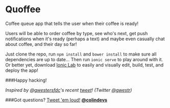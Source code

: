 # Quoffee
Coffee queue app that tells the user when their coffee is ready!

Users will be able to order coffee by type, see who's next, get push notifications when it's ready (perhaps a text) and maybe even casually chat about coffee, and their day so far!

Just clone the repo, run `npm install` and `bower install` to make sure all dependencies are up to date... Then run `ionic serve` to play around with it. Or better yet, download <a href="http://lab.ionic.io" target="_blank">Ionic Lab</a> to easily and visually edit, build, test, and deploy the app!

###Happy hacking!

*Inspired by <a href="https://github.com/gwestersfdc" target="_blank">@gwestersfdc</a>'s recent <a href="https://twitter.com/gwestr/status/657603548029423617" target="_blank">tweet</a>! (Twitter <a href="https://twitter.com/gwestr" target="_blank">@gwestr</a>)*

###Got questions? <a href="https://twitter.com/colindevs" target="_blank">Tweet 'em loud!</a>
**<a href="https://twitter.com/colindevs" target="_blank">@colindevs</a>**
